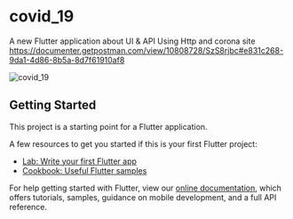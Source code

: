 # covid_19

A new Flutter application about UI & API Using Http and corona site 
https://documenter.getpostman.com/view/10808728/SzS8rjbc#e831c268-9da1-4d86-8b5a-8d7f61910af8

![covid_19](https://user-images.githubusercontent.com/27555246/101209385-4ff17180-367c-11eb-8154-d21f41b3050c.png)


## Getting Started

This project is a starting point for a Flutter application.

A few resources to get you started if this is your first Flutter project:

- [Lab: Write your first Flutter app](https://flutter.dev/docs/get-started/codelab)
- [Cookbook: Useful Flutter samples](https://flutter.dev/docs/cookbook)

For help getting started with Flutter, view our
[online documentation](https://flutter.dev/docs), which offers tutorials,
samples, guidance on mobile development, and a full API reference.
